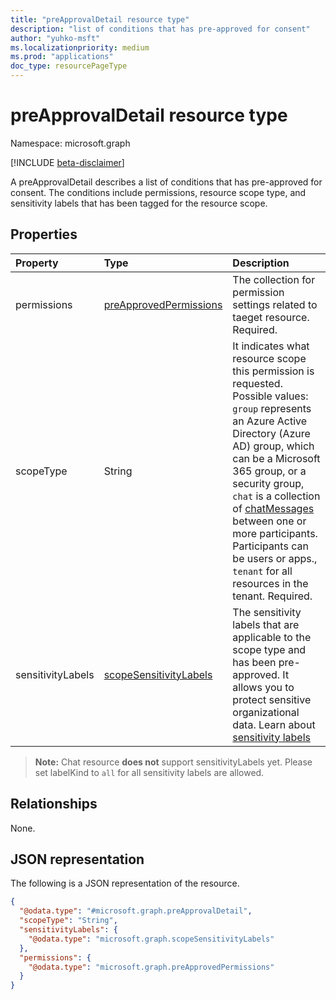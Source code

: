```yaml
---
title: "preApprovalDetail resource type"
description: "list of conditions that has pre-approved for consent"
author: "yuhko-msft"
ms.localizationpriority: medium
ms.prod: "applications"
doc_type: resourcePageType
---
```


# preApprovalDetail resource type

Namespace: microsoft.graph

[!INCLUDE [beta-disclaimer](../../includes/beta-disclaimer.md)]

A preApprovalDetail describes a list of conditions that has pre-approved for consent. The conditions include permissions, resource scope type, and sensitivity labels that has been tagged for the resource scope.

## Properties
|Property|Type|Description|
|:---|:---|:---|
|permissions|[preApprovedPermissions](../resources/preapprovedpermissions.md)|The collection for permission settings related to taeget resource. Required.|
|scopeType|String|It indicates what resource scope this permission is requested. Possible values: `group` represents an Azure Active Directory (Azure AD) group, which can be a Microsoft 365 group, or a security group, `chat` is a collection of [chatMessages](../resources/chatmessage.md) between one or more participants. Participants can be users or apps., `tenant` for all resources in the tenant. Required.|
|sensitivityLabels|[scopeSensitivityLabels](../resources/scopesensitivitylabels.md)|The sensitivity labels that are applicable to the scope type and has been pre-approved. It allows you to protect sensitive organizational data. Learn about [sensitivity labels](/microsoft-365/compliance/sensitivity-labels) 
> **Note:** Chat resource **does not** support sensitivityLabels yet. Please set labelKind to `all` for all sensitivity labels are allowed.



## Relationships
None.

## JSON representation
The following is a JSON representation of the resource.
<!-- {
  "blockType": "resource",
  "@odata.type": "microsoft.graph.preApprovalDetail"
}
-->
``` json
{
  "@odata.type": "#microsoft.graph.preApprovalDetail",
  "scopeType": "String",
  "sensitivityLabels": {
    "@odata.type": "microsoft.graph.scopeSensitivityLabels"
  },
  "permissions": {
    "@odata.type": "microsoft.graph.preApprovedPermissions"
  }
}
```

